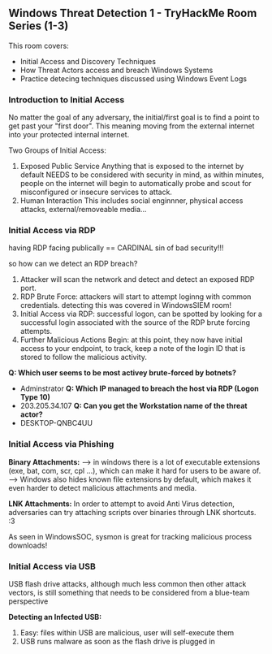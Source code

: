 ## Windows Threat Detection 1 - TryHackMe Room Series (1-3) ##
This room covers:
- Initial Access and Discovery Techniques
- How Threat Actors access and breach Windows Systems
- Practice detecing techniques discussed using Windows Event Logs

### Introduction to Initial Access ### 
No matter the goal of any adversary, the initial/first goal is to find a point to get past your "first door". This meaning moving from the external internet into your protected internal internet. <br>

Two Groups of Initial Access:
1. Exposed Public Service
Anything that is exposed to the internet by default NEEDS to be considered with security in mind, as within minutes, people on the internet will begin to automatically probe and scout for misconfigured or insecure services to attack. 
2. Human Interaction
This includes social enginnner, physical access attacks, external/removeable media... <br>

### Initial Access via RDP ###
having RDP facing publically == CARDINAL sin of bad security!!! <br>

so how can we detect an RDP breach?
1. Attacker will scan the network and detect and detect an exposed RDP port. 
2. RDP Brute Force: attackers will start to attempt loginng with common credentials. detecting this was covered in WindowsSIEM room!
3. Initial Access via RDP: successful logon, can be spotted by looking for a successful login associated with the source of the RDP brute forcing attempts. 
4. Further Malicious Actions Begin: at this point, they now have initial access to your endpoint, to track, keep a note of the login ID that is stored to follow the malicious activity.

__Q: Which user seems to be most activey brute-forced by botnets?__
- Adminstrator
__Q: Which IP managed to breach the host via RDP (Logon Type 10)__
- 203.205.34.107
__Q: Can you get the Workstation name of the threat actor?__
- DESKTOP-QNBC4UU

### Initial Access via Phishing ###
__Binary Attachments:__
--> in windows there is a lot of executable extensions (exe, bat, com, scr, cpl ...), which can make it hard for users to be aware of.<br>
--> Windows also hides known file extensions by default, which makes it even harder to detect malicious attachments and media. <br>

__LNK Attachments:__
In order to attempt to avoid Anti Virus detection, adversaries can try attaching scripts over binaries through LNK shortcuts. :3

As seen in WindowsSOC, sysmon is great for tracking malicious process downloads! <br>

### Initial Access via USB ###
USB flash drive attacks, although much less common then other attack vectors, is still something that needs to be considered from a blue-team perspective <br>

__Detecting an Infected USB:__
1. Easy: files within USB are malicious, user will self-execute them
2. USB runs malware as soon as the flash drive is plugged in

